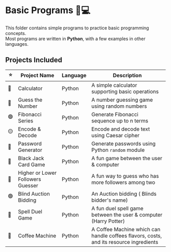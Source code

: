 # Basic Programs 🐍💻

This folder contains simple programs to practice basic programming concepts.  
Most programs are written in **Python**, with a few examples in other languages.

## Projects Included

| ⭐ | Project Name             | Language    | Description                                         |
|---|--------------------------|------------|----------------------------------------------------|
| 🔴 | Calculator               | Python     | A simple calculator supporting basic operations   |
| 🔵 | Guess the Number         | Python     | A number guessing game using random numbers       |
| 🟢 | Fibonacci Series         | Python     | Generate Fibonacci sequence up to n terms         |
| 🟡 | Encode & Decode          | Python     | Encode and decode text using Caesar cipher        |
| 🔴 | Password Generator       | Python     | Generate passwords using Python `random` module   |
| 🔵 | Black Jack Card Game     | Python     | A fun game between the user & computer            |
| 🔴 | Higher or Lower Followers Guesser      | Python     | A fun way to guess who has more followers among two |
| 🟢 | Blind Auction Bidding    | Python     | An Auction bidding ( Blinds bidder's name)        |
| 🔵 | Spell Duel Game          | Python     | A fun duel spell game between the user & computer (Harry Potter) |
| 🔴 | Coffee Machine           | Python     | A Coffee Machine which can handle coffees flavors, costs, and its resource ingredients |




